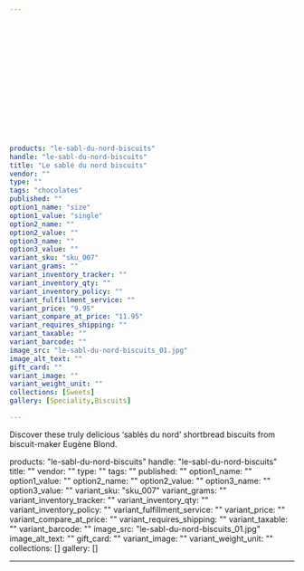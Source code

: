```yaml
---
 

 

 

 

 

 

 

 

products: "le-sabl-du-nord-biscuits"
handle: "le-sabl-du-nord-biscuits"
title: "Le sablé du nord biscuits"
vendor: ""
type: ""
tags: "chocolates"
published: ""
option1_name: "size"
option1_value: "single"
option2_name: ""
option2_value: ""
option3_name: ""
option3_value: ""
variant_sku: "sku_007"
variant_grams: ""
variant_inventory_tracker: ""
variant_inventory_qty: ""
variant_inventory_policy: ""
variant_fulfillment_service: ""
variant_price: "9.95"
variant_compare_at_price: "11.95"
variant_requires_shipping: ""
variant_taxable: ""
variant_barcode: ""
image_src: "le-sabl-du-nord-biscuits_01.jpg"
image_alt_text: ""
gift_card: ""
variant_image: ""
variant_weight_unit: ""
collections: [Sweets]
gallery: [Speciality,Biscuits]

---
```



Discover these truly delicious ‘sablés du nord’ shortbread biscuits from biscuit-maker Eugène Blond. 

 

products: "le-sabl-du-nord-biscuits"
handle: "le-sabl-du-nord-biscuits"
title: ""
vendor: ""
type: ""
tags: ""
published: ""
option1_name: ""
option1_value: ""
option2_name: ""
option2_value: ""
option3_name: ""
option3_value: ""
variant_sku: "sku_007"
variant_grams: ""
variant_inventory_tracker: ""
variant_inventory_qty: ""
variant_inventory_policy: ""
variant_fulfillment_service: ""
variant_price: ""
variant_compare_at_price: ""
variant_requires_shipping: ""
variant_taxable: ""
variant_barcode: ""
image_src: "le-sabl-du-nord-biscuits_01.jpg"
image_alt_text: ""
gift_card: ""
variant_image: ""
variant_weight_unit: ""
collections: []
gallery: []

---




 

 

 

 

 

 

 

 

 

 

 

 

 

 

 

 

 

 

 

 

 

 

 

 

 

 

 

 

 

 

 

 

 

 

 

 

 

 

 

